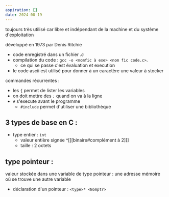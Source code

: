 ```yaml
---
aspiration: []
date: 2024-08-19
---
```

toujours très utilisé car libre et indépendant de la machine et du système d'exploitation

développé en 1973 par Denis Ritchie

- code enregistré dans un fichier *.c*
- compilation du code : `gcc -o <nomfic à exe> <nom fic code.c>`. 
	- ce qui se passe c'est évaluation et execution 
- le code ascii est utilisé pour donner à un caractère une valeur à stocker

commandes récurrentes :
- les `{` permet de lister les variables
- on doit mettre des `;` quand on va à la ligne
- `#` s'execute avant le programme
	- `#include` permet d'utiliser une bibliothèque

## 3 types de base en C :
- type entier : `int`
	- valeur entière signée ^[[[binaire#complément à 2]]]
	- taille : 2 octets

## type pointeur :
valeur stockée dans une variable de type pointeur : une adresse mémoire où se trouve une autre variable
- déclaration d'un pointeur : `<type>* <Nomptr>`